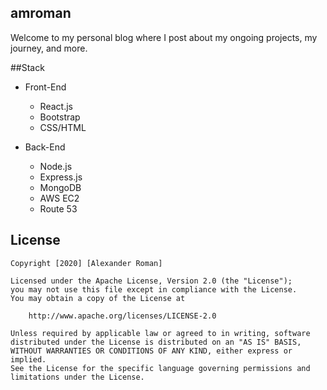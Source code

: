 ## amroman

Welcome to my personal blog where I post about my ongoing projects, my journey, and more.

##Stack

* Front-End
     * React.js
     * Bootstrap
     * CSS/HTML

* Back-End
    * Node.js
    * Express.js
    * MongoDB
    * AWS EC2
    * Route 53 
   
## License

    Copyright [2020] [Alexander Roman]

    Licensed under the Apache License, Version 2.0 (the "License");
    you may not use this file except in compliance with the License.
    You may obtain a copy of the License at

        http://www.apache.org/licenses/LICENSE-2.0

    Unless required by applicable law or agreed to in writing, software
    distributed under the License is distributed on an "AS IS" BASIS,
    WITHOUT WARRANTIES OR CONDITIONS OF ANY KIND, either express or implied.
    See the License for the specific language governing permissions and
    limitations under the License.

